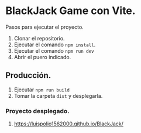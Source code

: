 # BlackJack Game con Vite.

Pasos para ejecutar el proyecto.
1. Clonar el repositorio.
2. Ejecutar el comando ```npm install```.
3. Ejecutar el comando ```npm run dev```
4. Abrir el puero indicado.

## Producción.
1. Ejecutar ```npm run build```
2. Tomar la carpeta ```dist``` y desplegarla.

### Proyecto desplegado.
1. https://luispolio1562000.github.io/BlackJack/
